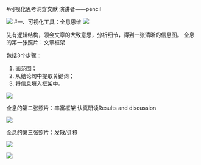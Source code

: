 #可视化思考洞穿文献
演讲者——pencil

![](./_image/2017-02-12-14-25-58.jpg)
#一、可视化工具：全息思维
![](./_image/2017-02-12-14-26-43.jpg)

先有逻辑结构，领会文章的大致意思，分析细节，得到一张清晰的信息图。
全息的第一张照片：文章框架

包括3个步骤：
1. 画范围；
2. 从结论句中提取关键词；
3. 将信息填入框架中。

![](./_image/2017-02-12-14-36-36.jpg)

全息的第二张照片：丰富框架
认真研读Results and discussion

![](./_image/2017-02-12-14-37-42.jpg)

全息的第三张照片：发散/迁移

![](./_image/2017-02-12-14-38-03.jpg)

![](./_image/2017-02-12-14-38-17.jpg)
